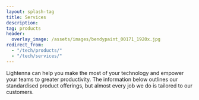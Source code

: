 ```yaml
---
layout: splash-tag
title: Services
description: 
tag: products
header:
  overlay_image: /assets/images/bendypaint_00171_1920x.jpg
redirect_from:
  - "/tech/products/"
  - "/tech/services/"
---
```


Lightenna can help you make the most of your technology and empower your teams to greater productivity.
The information below outlines our standardised product offerings, but almost every job we do is tailored to our customers.
